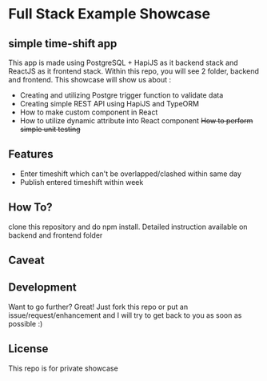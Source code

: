 # Full Stack Example Showcase
## simple time-shift app



This app is made using PostgreSQL + HapiJS as it backend stack and ReactJS as it frontend stack. Within this repo, you will see 2 folder, backend and frontend. This showcase will show us about :

- Creating and utilizing Postgre trigger function to validate data
- Creating simple REST API using HapiJS and TypeORM
- How to make custom component in React
- How to utilize dynamic attribute into React component
~~How to perform simple unit testing~~

## Features

- Enter timeshift which can't be overlapped/clashed within same day
- Publish entered timeshift within week

## How To?
clone this repository and do npm install. Detailed instruction available on backend and frontend folder

## Caveat

## Development

Want to go further? Great!
Just fork this repo or put an issue/request/enhancement and I will try to get back to you as soon as possible :)


## License
This repo is for private showcase
